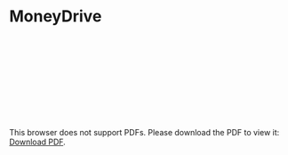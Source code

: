 # MoneyDrive

<object data="https://github.com/yfyau/MoneyDrive/blob/master/Report.pdf" type="application/pdf" width="700px" height="700px">
    <embed src="https://github.com/yfyau/MoneyDrive/blob/master/Report.pdf">
        <p>This browser does not support PDFs. Please download the PDF to view it: 
            <a href="https://github.com/yfyau/MoneyDrive/blob/master/Report.pdf">Download PDF</a>.
        </p>
    </embed>
</object>
